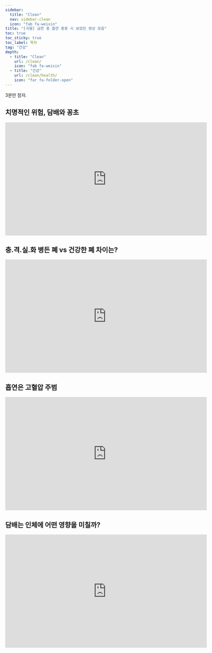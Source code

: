 ```yaml
---
sidebar:
  title: "Clean"
  nav: sidebar-clean
  icon: "fab fa-weixin"
title: "[극혐] 금연 중 흡연 충동 시 보았던 영상 모음"
toc: true
toc_sticky: true
toc_label: 목차
tag: "건강"
depth: 
  - title: "Clean"
    url: /clean/
    icon: "fab fa-weixin"
  - title: "건강"
    url: /clean/health/
    icon: "far fa-folder-open"
---
```

3분만 참자.
## 치명적인 위험, 담배와 꽁초
<iframe width="640" height="360" src="https://www.youtube-nocookie.com/embed/DMr0jfZWUyI" frameborder="0" allowfullscreen></iframe>  
<br/>

## 충.격.실.화 병든 폐 vs 건강한 폐 차이는?
<iframe width="640" height="360" src="https://www.youtube-nocookie.com/embed/TxFKpl1z0DA" frameborder="0" allowfullscreen></iframe>

## 흡연은 고혈압 주범
<iframe width="640" height="360" src="https://www.youtube-nocookie.com/embed/XL0g5aOooW8" frameborder="0" allowfullscreen></iframe>

## 담배는 인체에 어떤 영향을 미칠까?
<iframe width="640" height="360" src="https://www.youtube-nocookie.com/embed/CbKnzhV9WzM" frameborder="0" allowfullscreen></iframe>

